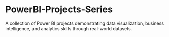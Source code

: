 # PowerBI-Projects-Series
A collection of Power BI projects demonstrating data visualization, business intelligence, and analytics skills through real-world datasets.
